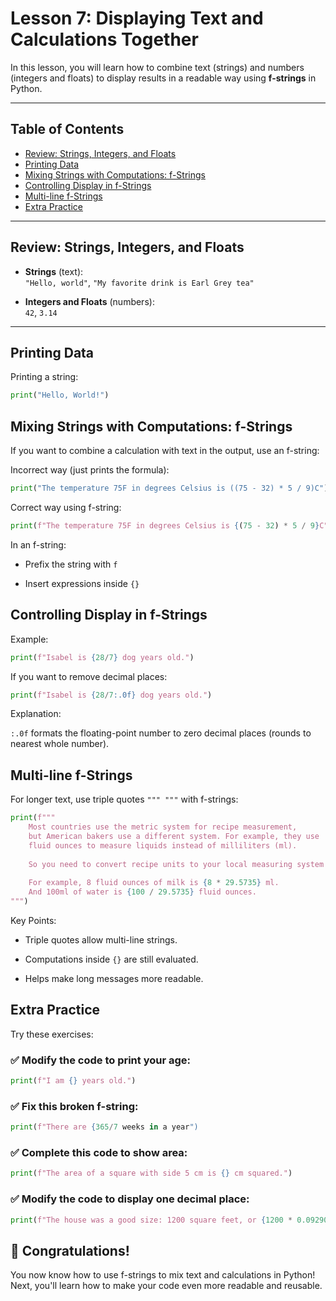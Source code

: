 # Lesson 7: Displaying Text and Calculations Together

In this lesson, you will learn how to combine text (strings) and numbers (integers and floats) to display results in a readable way using **f-strings** in Python.

---

## Table of Contents
- [Review: Strings, Integers, and Floats](#review-strings-integers-and-floats)
- [Printing Data](#printing-data)
- [Mixing Strings with Computations: f-Strings](#mixing-strings-with-computations-f-strings)
- [Controlling Display in f-Strings](#controlling-display-in-f-strings)
- [Multi-line f-Strings](#multi-line-f-strings)
- [Extra Practice](#extra-practice)

---

## Review: Strings, Integers, and Floats

- **Strings** (text):  
  `"Hello, world"`, `"My favorite drink is Earl Grey tea"`

- **Integers and Floats** (numbers):  
  `42`, `3.14`

---

## Printing Data

Printing a string:

```python
print("Hello, World!")
```

## Mixing Strings with Computations: f-Strings
If you want to combine a calculation with text in the output, use an f-string:

Incorrect way (just prints the formula):

```python
print("The temperature 75F in degrees Celsius is ((75 - 32) * 5 / 9)C")
```
Correct way using f-string:

```python
print(f"The temperature 75F in degrees Celsius is {(75 - 32) * 5 / 9}C")
```
In an f-string:

- Prefix the string with `f`

- Insert expressions inside `{}`

## Controlling Display in f-Strings
Example:

```python
print(f"Isabel is {28/7} dog years old.")
```
If you want to remove decimal places:

```python
print(f"Isabel is {28/7:.0f} dog years old.")
```
Explanation:

`:.0f` formats the floating-point number to zero decimal places (rounds to nearest whole number).

## Multi-line f-Strings
For longer text, use triple quotes `""" """` with f-strings:
```python
print(f"""
    Most countries use the metric system for recipe measurement, 
    but American bakers use a different system. For example, they use 
    fluid ounces to measure liquids instead of milliliters (ml).
    
    So you need to convert recipe units to your local measuring system!
    
    For example, 8 fluid ounces of milk is {8 * 29.5735} ml.
    And 100ml of water is {100 / 29.5735} fluid ounces.
""")
```
Key Points:

- Triple quotes allow multi-line strings.

- Computations inside `{}` are still evaluated.

- Helps make long messages more readable.

## Extra Practice
Try these exercises:

### ✅ Modify the code to print your age:

```python
print(f"I am {} years old.")
```
### ✅ Fix this broken f-string:

```python
print(f"There are {365/7 weeks in a year")
```
### ✅ Complete this code to show area:

```python
print(f"The area of a square with side 5 cm is {} cm squared.")
```
### ✅ Modify the code to display one decimal place:

```python
print(f"The house was a good size: 1200 square feet, or {1200 * 0.092903} meters squared!")
```
## 🎉 Congratulations!
You now know how to use f-strings to mix text and calculations in Python!
Next, you'll learn how to make your code even more readable and reusable.
